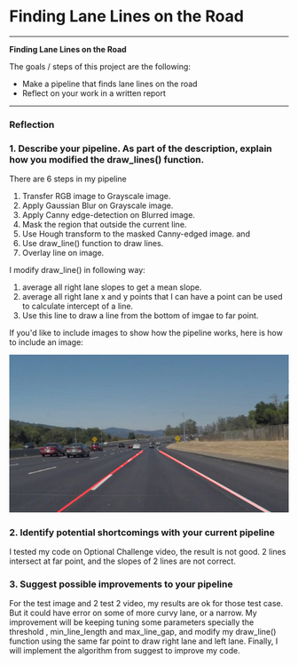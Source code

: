 # **Finding Lane Lines on the Road** 

---

**Finding Lane Lines on the Road**

The goals / steps of this project are the following:
* Make a pipeline that finds lane lines on the road
* Reflect on your work in a written report


[//]: # (Image References)

[image1]: ./test_images_output/solidWhiteCurve.jpg "Result"

---

### Reflection

### 1. Describe your pipeline. As part of the description, explain how you modified the draw_lines() function.

There are 6 steps in my pipeline
 1. Transfer RGB image to Grayscale image.
 2. Apply Gaussian Blur on Grayscale image.
 3. Apply Canny edge-detection on Blurred image.
 4. Mask the region that outside the current line.
 5. Use Hough transform to the masked Canny-edged image. and 
 6. Use draw_line() function to draw lines.
 7. Overlay line on image.

I modify draw_line() in following way:
 1. average all right lane slopes to get a mean slope.
 2. average all right lane x and y points that I can have a point can be used to calculate intercept of a line.
 3. Use this line to draw a line from the bottom of imgae to far point.

If you'd like to include images to show how the pipeline works, here is how to include an image: 

![alt text][image1]


### 2. Identify potential shortcomings with your current pipeline

I tested my code on Optional Challenge video, the result is not good. 2 lines intersect at far point, and the slopes of 2 lines are not correct.

### 3. Suggest possible improvements to your pipeline

For the test image and 2 test 2 video, my results are ok for those test case. But it could have error on some of more curvy lane, or a narrow. My improvement will be keeping tuning some parameters specially the threshold , min_line_length and max_line_gap, and modify my draw_line() function using the same far point to draw right lane and left lane. Finally, I will implement the algorithm from suggest to improve my code.

